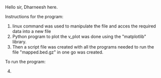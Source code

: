 Hello sir, Dharneesh here.

Instructions for the program:

1. linux command was used to manipulate the file and acces the required data into a new file
2. Python program to plot the v_plot was done using the "matplotlib" library.
3. Then a script file was created with all the programs needed to run the file "mapped.bed.gz" in one go was created.

To run the program:

4. 
